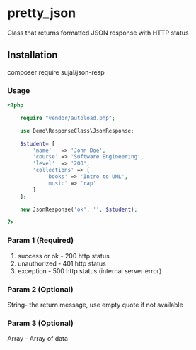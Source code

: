 # pretty_json
Class that returns formatted JSON response with HTTP status
## Installation
composer require sujal/json-resp


### Usage
```php
<?php 

    require "vendor/autoload.php";

    use Demo\ResponseClass\JsonResponse;

    $student= [
        'name'   => 'John Doe',
        'course' => 'Software Engineering',
        'level'  => '200',
        'collections' => [
            'books' => 'Intro to UML', 
            'music' => 'rap'
        ]
    ];

    new JsonResponse('ok', '', $student);

?>
```

### Param 1 (Required)
1. success or ok - 200 http status
2. unauthorized - 401 http status
3. exception - 500 http status (internal server error)

### Param 2 (Optional)
String- the return message, use empty quote if not available

### Param 3 (Optional)
Array - Array of data
